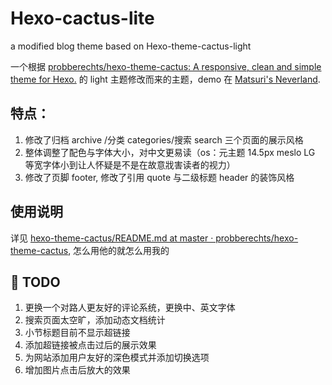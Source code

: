# Hexo-cactus-lite

a modified blog theme based on Hexo-theme-cactus-light


一个根据 [probberechts/hexo-theme-cactus: A responsive, clean and simple theme for Hexo.][1] 的 light 主题修改而来的主题，demo 在 [Matsuri's Neverland][2].
## 特点：

1. 修改了归档 archive /分类 categories/搜索 search 三个页面的展示风格
2. 整体调整了配色与字体大小，对中文更易读（os：元主题 14.5px meslo LG 等宽字体小到让人怀疑是不是在故意戕害读者的视力）
3. 修改了页脚 footer, 修改了引用 quote 与二级标题 header 的装饰风格

## 使用说明

详见 [hexo-theme-cactus/README.md at master · probberechts/hexo-theme-cactus][3], 怎么用他的就怎么用我的

## 🚧 TODO

1. 更换一个对路人更友好的评论系统，更换中、英文字体
2. 搜索页面太空旷，添加动态文档统计
3. 小节标题目前不显示超链接
4. 添加超链接被点击过后的展示效果
6. 为网站添加用户友好的深色模式并添加切换选项
7. 增加图片点击后放大的效果

[1]:	https://github.com/probberechts/hexo-theme-cactus
[2]:	https://matsuri.site/
[3]:	https://github.com/probberechts/hexo-theme-cactus/blob/master/README.md
